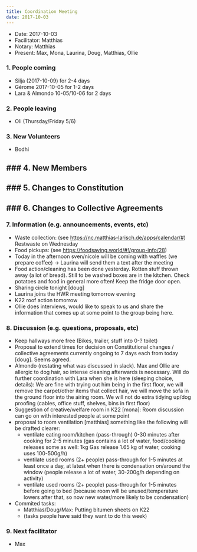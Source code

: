 ```yaml
---
title: Coordination Meeting
date: 2017-10-03
---
```

- Date: 2017-10-03
- Facilitator: Matthias
- Notary: Matthias
- Present: Max, Mona, Laurina, Doug, Matthias, Ollie

### 1. People coming

- Silja (2017-10-09) for 2-4 days
- Gérome 2017-10-05 for 1-2 days
- Lara & Almondo 10-05/10-06 for 2 days

### 2. People leaving

- Oli (Thursday/Friday 5/6)

### 3. New Volunteers

- Bodhi

## ### 4. New Members

## ### 5. Changes to Constitution

## ### 6. Changes to Collective Agreements

### 7. Information (e.g. announcements, events, etc)

- Waste collection: (see https://nc.matthias-larisch.de/apps/calendar/#) Restwaste on Wednesday
- Food pickups: (see https://foodsaving.world/#!/group-info/28)
- Today in the afternoon sven/nicole will be coming with waffles (we prepare coffee) -> Laurina will send them a text after the meeting
- Food action/cleaning has been done yesterday. Rotten stuff thrown away (a lot of bread). Still to be washed boxes are in the kitchen. Check potatoes and food in general more often! Keep the fridge door open.
- Sharing circle tonight [doug]
- Laurina joins the HWR meeting tomorrow evening
- K22 roof action tomorrow
- Ollie does interviews, would like to speak to us and share the information that comes up at some point to the group being here.

### 8. Discussion (e.g. questions, proposals, etc)

- Keep hallways more free (Bikes, trailer, stuff into 0-? toilet)
- Proposal to extend times for decision on Constitutional changes / collective agreements currently ongoing to 7 days each from today [doug]. Seems agreed.
- Almondo (restating what was discussed in slack). Max and Ollie are allergic to dog hair, so intense cleaning afterwards is necessary. Will do further coordination with Lara when she is here (sleeping choice, details): We are fine with trying out him being in the first floor, we will remove the carpet/other items that collect hair, we will move the sofa in the ground floor into the airing room. We will not do extra tidying up/dog proofing (cables, office stuff, shelves, bins in first floor)
- Suggestion of creative/welfare room in K22 [mona]: Room discussion can go on with interested people at some point
- proposal to room ventilation [matthias] something like the following will be drafted clearer: 
  - ventilate eating room/kitchen (pass-through) 0-30 minutes after cooking for 2-5 minutes (gas contains a lot of water, food/cooking releases some as well: 1kg Gas release 1.65 kg of water, cooking uses 100-500g/h)
  - ventilate used rooms (2+ people) pass-through for 1-5 minutes at least once a day, at latest when there is condensation on/around the window (people release a lot of water, 30-200g/h depending on activity)
  - ventilate used rooms (2+ people) pass-through for 1-5 minutes before going to bed (because room will be unused/temperature lowers after that, so now new water/more likely to be condensation)
- Commited tasks: 
  - Matthias/Doug/Max: Putting bitumen sheets on K22
  - (tasks people have said they want to do this week)

### 9. Next facilitator

- Max